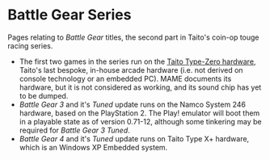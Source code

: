 # Battle Gear Series

Pages relating to *Battle Gear* titles, the second part in Taito's coin-op touge racing series. 

* The first two games in the series run on the [Taito Type-Zero hardware,](https://www.system16.com/hardware.php?id=673) Taito's last bespoke, in-house arcade hardware (i.e. not derived on console technology or an embedded PC). MAME documents its hardware, but it is not considered as working, and its sound chip has yet to be dumped.
* *Battle Gear 3* and it's *Tuned* update runs on the Namco System 246 hardware, based on the PlayStation 2. The Play! emulator will boot them in a playable state as of version 0.71-12, although some tinkering may be required for *Battle Gear 3 Tuned*.
* *Battle Gear 4* and it's *Tuned* update runs on Taito Type X+ hardware, which is an Windows XP Embedded system.
